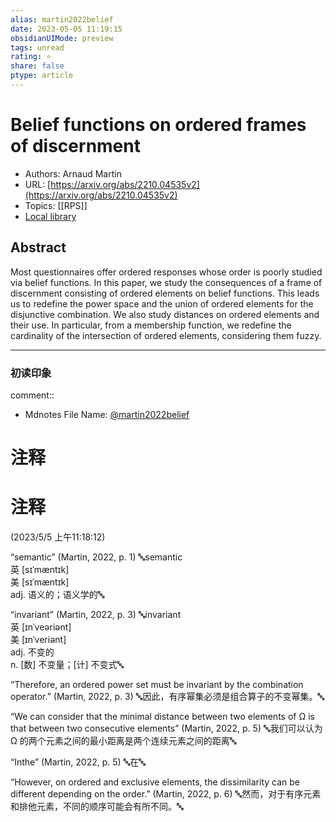 ```yaml
---
alias: martin2022belief
date: 2023-05-05 11:19:15
obsidianUIMode: preview
tags: unread
rating: ⭐
share: false
ptype: article
---
```


# Belief functions on ordered frames of discernment
* Authors: Arnaud Martin
* URL: [https://arxiv.org/abs/2210.04535v2](https://arxiv.org/abs/2210.04535v2)
* Topics: [[RPS]]
* [Local library](zotero://select/items/1_NPZ4A2W7)

## Abstract

Most questionnaires offer ordered responses whose order is poorly studied via belief functions. In this paper, we study the consequences of a frame of discernment consisting of ordered elements on belief functions. This leads us to redefine the power space and the union of ordered elements for the disjunctive combination. We also study distances on ordered elements and their use. In particular, from a membership function, we redefine the cardinality of the intersection of ordered elements, considering them fuzzy.


---

### 初读印象

comment::


* Mdnotes File Name: [@martin2022belief](@martin2022belief)

# 注释  

# 注释  
(2023/5/5 上午11:18:12)

<span class="highlight" data-annotation="%7B%22attachmentURI%22%3A%22http%3A%2F%2Fzotero.org%2Fusers%2F10099416%2Fitems%2FY4CG9RFP%22%2C%22annotationKey%22%3A%22AM89Y42C%22%2C%22color%22%3A%22%23c6acd9%22%2C%22pageLabel%22%3A%221%22%2C%22position%22%3A%7B%22pageIndex%22%3A0%2C%22rects%22%3A%5B%5B404.878%2C282.478%2C442.901%2C291.544%5D%5D%7D%2C%22citationItem%22%3A%7B%22uris%22%3A%5B%22http%3A%2F%2Fzotero.org%2Fusers%2F10099416%2Fitems%2FNPZ4A2W7%22%5D%2C%22locator%22%3A%221%22%7D%7D">“semantic”</span> <span class="citation" data-citation="%7B%22citationItems%22%3A%5B%7B%22uris%22%3A%5B%22http%3A%2F%2Fzotero.org%2Fusers%2F10099416%2Fitems%2FNPZ4A2W7%22%5D%2C%22locator%22%3A%221%22%7D%5D%2C%22properties%22%3A%7B%7D%7D">(<span class="citation-item">Martin, 2022, p. 1</span>)</span> 🔤semantic  
英 [sɪˈmæntɪk]  
美 [sɪˈmæntɪk]  
adj. 语义的；语义学的🔤

<span class="highlight" data-annotation="%7B%22attachmentURI%22%3A%22http%3A%2F%2Fzotero.org%2Fusers%2F10099416%2Fitems%2FY4CG9RFP%22%2C%22annotationKey%22%3A%22VT6KCK8H%22%2C%22color%22%3A%22%23c6acd9%22%2C%22pageLabel%22%3A%223%22%2C%22position%22%3A%7B%22pageIndex%22%3A2%2C%22rects%22%3A%5B%5B343.224%2C472.918%2C386.664%2C481.984%5D%5D%7D%2C%22citationItem%22%3A%7B%22uris%22%3A%5B%22http%3A%2F%2Fzotero.org%2Fusers%2F10099416%2Fitems%2FNPZ4A2W7%22%5D%2C%22locator%22%3A%223%22%7D%7D">“invariant”</span> <span class="citation" data-citation="%7B%22citationItems%22%3A%5B%7B%22uris%22%3A%5B%22http%3A%2F%2Fzotero.org%2Fusers%2F10099416%2Fitems%2FNPZ4A2W7%22%5D%2C%22locator%22%3A%223%22%7D%5D%2C%22properties%22%3A%7B%7D%7D">(<span class="citation-item">Martin, 2022, p. 3</span>)</span> 🔤invariant  
英 [ɪnˈveəriənt]  
美 [ɪnˈveriənt]  
adj. 不变的  
n. [数] 不变量；[计] 不变式🔤

<span class="highlight" data-annotation="%7B%22attachmentURI%22%3A%22http%3A%2F%2Fzotero.org%2Fusers%2F10099416%2Fitems%2FY4CG9RFP%22%2C%22annotationKey%22%3A%22QPFACGRG%22%2C%22color%22%3A%22%2373d4f7%22%2C%22pageLabel%22%3A%223%22%2C%22position%22%3A%7B%22pageIndex%22%3A2%2C%22rects%22%3A%5B%5B167.759%2C323.397%2C480.728%2C333.942%5D%2C%5B134.759%2C310.949%2C174.599%2C320.912%5D%5D%7D%2C%22citationItem%22%3A%7B%22uris%22%3A%5B%22http%3A%2F%2Fzotero.org%2Fusers%2F10099416%2Fitems%2FNPZ4A2W7%22%5D%2C%22locator%22%3A%223%22%7D%7D">“Therefore, an ordered power set must be invariant by the combination operator.”</span> <span class="citation" data-citation="%7B%22citationItems%22%3A%5B%7B%22uris%22%3A%5B%22http%3A%2F%2Fzotero.org%2Fusers%2F10099416%2Fitems%2FNPZ4A2W7%22%5D%2C%22locator%22%3A%223%22%7D%5D%2C%22properties%22%3A%7B%7D%7D">(<span class="citation-item">Martin, 2022, p. 3</span>)</span> 🔤因此，有序幂集必须是组合算子的不变幂集。🔤

<span class="highlight" data-annotation="%7B%22attachmentURI%22%3A%22http%3A%2F%2Fzotero.org%2Fusers%2F10099416%2Fitems%2FY4CG9RFP%22%2C%22annotationKey%22%3A%22G7RDWI4C%22%2C%22color%22%3A%22%2373d4f7%22%2C%22pageLabel%22%3A%225%22%2C%22position%22%3A%7B%22pageIndex%22%3A4%2C%22rects%22%3A%5B%5B368.039%2C366.828%2C480.584%2C375.904%5D%2C%5B134.76%2C356.89%2C480.703%2C364.024%5D%2C%5B134.76%2C342.958%2C172.165%2C352.024%5D%5D%7D%2C%22citationItem%22%3A%7B%22uris%22%3A%5B%22http%3A%2F%2Fzotero.org%2Fusers%2F10099416%2Fitems%2FNPZ4A2W7%22%5D%2C%22locator%22%3A%225%22%7D%7D">“We can consider that the minimal distance between two elements of Ω is that between two consecutive elements”</span> <span class="citation" data-citation="%7B%22citationItems%22%3A%5B%7B%22uris%22%3A%5B%22http%3A%2F%2Fzotero.org%2Fusers%2F10099416%2Fitems%2FNPZ4A2W7%22%5D%2C%22locator%22%3A%225%22%7D%5D%2C%22properties%22%3A%7B%7D%7D">(<span class="citation-item">Martin, 2022, p. 5</span>)</span> 🔤我们可以认为 Ω 的两个元素之间的最小距离是两个连续元素之间的距离🔤

<span class="highlight" data-annotation="%7B%22attachmentURI%22%3A%22http%3A%2F%2Fzotero.org%2Fusers%2F10099416%2Fitems%2FY4CG9RFP%22%2C%22annotationKey%22%3A%22JZ82CG39%22%2C%22color%22%3A%22%23d7d7d7%22%2C%22pageLabel%22%3A%225%22%2C%22position%22%3A%7B%22pageIndex%22%3A4%2C%22rects%22%3A%5B%5B174.959%2C342.958%2C204.119%2C352.024%5D%5D%7D%2C%22citationItem%22%3A%7B%22uris%22%3A%5B%22http%3A%2F%2Fzotero.org%2Fusers%2F10099416%2Fitems%2FNPZ4A2W7%22%5D%2C%22locator%22%3A%225%22%7D%7D">“Inthe”</span> <span class="citation" data-citation="%7B%22citationItems%22%3A%5B%7B%22uris%22%3A%5B%22http%3A%2F%2Fzotero.org%2Fusers%2F10099416%2Fitems%2FNPZ4A2W7%22%5D%2C%22locator%22%3A%225%22%7D%5D%2C%22properties%22%3A%7B%7D%7D">(<span class="citation-item">Martin, 2022, p. 5</span>)</span> 🔤在🔤

<span class="highlight" data-annotation="%7B%22attachmentURI%22%3A%22http%3A%2F%2Fzotero.org%2Fusers%2F10099416%2Fitems%2FY4CG9RFP%22%2C%22annotationKey%22%3A%224KWWHN7Y%22%2C%22color%22%3A%22%23ffff4c%22%2C%22pageLabel%22%3A%226%22%2C%22position%22%3A%7B%22pageIndex%22%3A5%2C%22rects%22%3A%5B%5B282.597%2C382.558%2C480.598%2C391.624%5D%2C%5B134.76%2C370.548%2C384.598%2C379.624%5D%5D%7D%2C%22citationItem%22%3A%7B%22uris%22%3A%5B%22http%3A%2F%2Fzotero.org%2Fusers%2F10099416%2Fitems%2FNPZ4A2W7%22%5D%2C%22locator%22%3A%226%22%7D%7D">“However, on ordered and exclusive elements, the dissimilarity can be different depending on the order.”</span> <span class="citation" data-citation="%7B%22citationItems%22%3A%5B%7B%22uris%22%3A%5B%22http%3A%2F%2Fzotero.org%2Fusers%2F10099416%2Fitems%2FNPZ4A2W7%22%5D%2C%22locator%22%3A%226%22%7D%5D%2C%22properties%22%3A%7B%7D%7D">(<span class="citation-item">Martin, 2022, p. 6</span>)</span> 🔤然而，对于有序元素和排他元素，不同的顺序可能会有所不同。🔤

